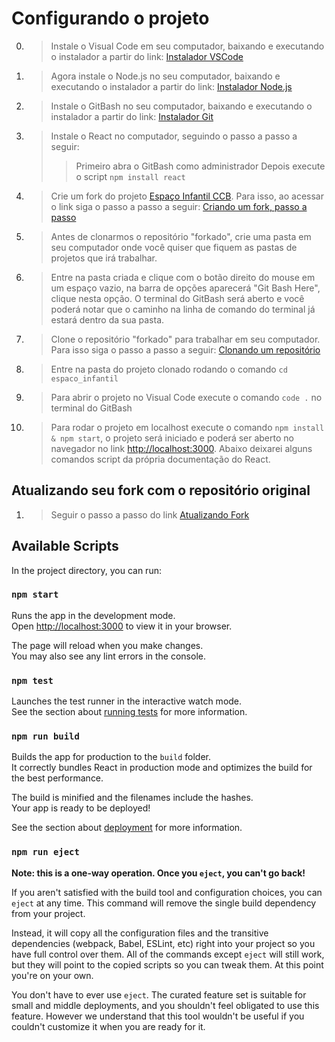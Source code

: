 # Configurando o projeto
0. > Instale o Visual Code em seu computador, baixando e executando o instalador a partir do link: [Instalador VSCode](https://code.visualstudio.com/download)
1. > Agora instale o Node.js no seu computador, baixando e executando o instalador a partir do link: [Instalador Node.js](https://nodejs.org/en/download)
2. > Instale o GitBash no seu computador, baixando e executando o instalador a partir do link: [Instalador Git](https://git-scm.com/downloads)
3. > Instale o React no computador, seguindo o passo a passo a seguir:
    >> Primeiro abra o GitBash como administrador
    >> Depois execute o script `npm install react`
4. > Crie um fork do projeto [Espaço Infantil CCB](https://github.com/ggscavazza/espaco_infantil). Para isso, ao acessar o link siga o passo a passo a seguir: [Criando um fork, passo a passo](https://www.youtube.com/watch?v=q-QTbNu8Ybc)
5. > Antes de clonarmos o repositório "forkado", crie uma pasta em seu computador onde você quiser que fiquem as pastas de projetos que irá trabalhar.
6. > Entre na pasta criada e clique com o botão direito do mouse em um espaço vazio, na barra de opções aparecerá "Git Bash Here", clique nesta opção. O terminal do GitBash será aberto e você poderá notar que o caminho na linha de comando do terminal já estará dentro da sua pasta.
7. > Clone o repositório "forkado" para trabalhar em seu computador. Para isso siga o passo a passo a seguir: [Clonando um repositório](https://docs.github.com/pt/repositories/creating-and-managing-repositories/cloning-a-repository)
8. > Entre na pasta do projeto clonado rodando o comando `cd espaco_infantil`
9. > Para abrir o projeto no Visual Code execute o comando `code .` no terminal do GitBash
10. > Para rodar o projeto em localhost execute o comando `npm install & npm start`, o projeto será iniciado e poderá ser aberto no navegador no link [http://localhost:3000](http://localhost:3000). Abaixo deixarei alguns comandos script da própria documentação do React.

## Atualizando seu fork com o repositório original
1. > Seguir o passo a passo do link [Atualizando Fork](https://gist.github.com/rdeavila/9618969)


## Available Scripts
In the project directory, you can run:

### `npm start`

Runs the app in the development mode.\
Open [http://localhost:3000](http://localhost:3000) to view it in your browser.

The page will reload when you make changes.\
You may also see any lint errors in the console.

### `npm test`

Launches the test runner in the interactive watch mode.\
See the section about [running tests](https://facebook.github.io/create-react-app/docs/running-tests) for more information.

### `npm run build`

Builds the app for production to the `build` folder.\
It correctly bundles React in production mode and optimizes the build for the best performance.

The build is minified and the filenames include the hashes.\
Your app is ready to be deployed!

See the section about [deployment](https://facebook.github.io/create-react-app/docs/deployment) for more information.

### `npm run eject`

**Note: this is a one-way operation. Once you `eject`, you can't go back!**

If you aren't satisfied with the build tool and configuration choices, you can `eject` at any time. This command will remove the single build dependency from your project.

Instead, it will copy all the configuration files and the transitive dependencies (webpack, Babel, ESLint, etc) right into your project so you have full control over them. All of the commands except `eject` will still work, but they will point to the copied scripts so you can tweak them. At this point you're on your own.

You don't have to ever use `eject`. The curated feature set is suitable for small and middle deployments, and you shouldn't feel obligated to use this feature. However we understand that this tool wouldn't be useful if you couldn't customize it when you are ready for it.
